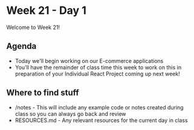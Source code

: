 # Week 21 - Day 1

Welcome to Week 21!

## Agenda

- Today we'll begin working on our E-commerce applications
- You'll have the remainder of class time this week to work on this in preparation of your Individual React Project coming up next week!
  
## Where to find stuff
- /notes - This will include any example code or notes created during class so you can always go back and review
- RESOURCES.md - Any relevant resources for the current day in class


